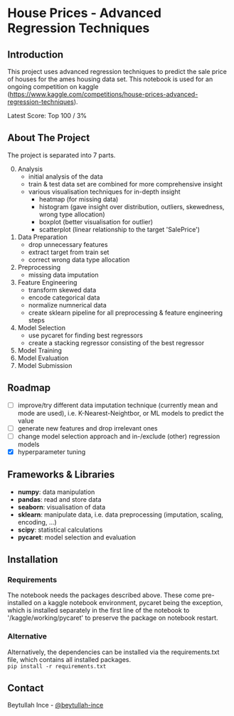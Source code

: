 # House Prices - Advanced Regression Techniques
## Introduction

This project uses advanced regression techniques to predict the sale price of houses for the ames housing data set.
This notebook is used for an ongoing competition on kaggle (https://www.kaggle.com/competitions/house-prices-advanced-regression-techniques). 

Latest Score: Top 100 / 3%



<!-- ABOUT THE PROJECT -->
## About The Project
The project is separated into 7 parts.

0. Analysis
   - initial analysis of the data
   - train & test data set are combined for more comprehensive insight
   - various visualisation techniques for in-depth insight
      * heatmap (for missing data)
      * histogram (gave insight over distribution, outliers, skewedness, wrong type allocation)
      * boxplot (better visualisation for outlier)
      * scatterplot (linear relationship to the target 'SalePrice')
1. Data Preparation
   - drop unnecessary features
   - extract target from train set
   - correct wrong data type allocation
2. Preprocessing
   - missing data imputation
3. Feature Engineering
   - transform skewed data
   - encode categorical data
   - normalize numnerical data
   - create sklearn pipeline for all preprocessing & feature engineering steps
4. Model Selection
   - use pycaret for finding best regressors
   - create a stacking regressor consisting of the best regressor
5. Model Training
6. Model Evaluation
7. Model Submission




<!-- ROADMAP -->
## Roadmap

- [ ] improve/try different data imputation technique (currently mean and mode are used), i.e. K-Nearest-Neightbor, or ML models to predict the value
- [ ] generate new features and drop irrelevant ones
- [ ] change model selection approach and in-/exclude (other) regression models
- [x] hyperparameter tuning

<!-- LIBRARIES -->
## Frameworks & Libraries
- **numpy**: data manipulation
- **pandas**: read and store data
- **seaborn**: visualisation of data
- **sklearn**: manipulate data, i.e. data preprocessing (imputation, scaling, encoding, ...)
- **scipy**: statistical calculations
- **pycaret**: model selection and evaluation


<!-- INSTALLATION -->
## Installation
### Requirements
The notebook needs the packages described above. These come pre-installed on a kaggle notebook environment, pycaret being the exception, which is installed separately in the first line of the notebook to '/kaggle/working/pycaret' to preserve the package on notebook restart.

### Alternative
Alternatively, the dependencies can be installed via the requirements.txt file, which contains all installed packages. </br>
<code>pip install -r requirements.txt</code>

<!-- CONTACT -->
## Contact

Beytullah Ince - [@beytullah-ince][linkedin-url]



<!-- MARKDOWN LINKS & IMAGES -->
<!-- https://www.markdownguide.org/basic-syntax/#reference-style-links -->

[linkedin-shield]: https://img.shields.io/badge/-LinkedIn-black.svg?style=for-the-badge&logo=linkedin&colorB=555
[linkedin-url]: https://linkedin.com/in/beytullah-ince

[product-screenshot]: images/screenshot.png




[Numpy-url]: https://numpy.org/
[Numpy.com]: https://img.shields.io/badge/numpy-%23013243.svg?style=for-the-badge&logo=numpy&logoColor=white

[Pandas-url]: https://pandas.pydata.org/
[Pandas.com]: https://img.shields.io/badge/pandas-%23150458.svg?style=for-the-badge&logo=pandas&logoColor=white

[Seaborn-url]: https://seaborn.pydata.org/
[Seaborn.com]: https://img.shields.io/badge/seaborn-%23013243.svg?style=for-the-badge&logo=seaborn&logoColor=white

[Matplotlib-url]: https://matplotlib.org/
[Matplotlib.com]: https://img.shields.io/badge/Matplotlib-%23ffffff.svg?style=for-the-badge&logo=Matplotlib&logoColor=black

[scikit-learn-url]: https://scikit-learn.org/stable/
[scikit-learn.com]: https://img.shields.io/badge/scikit--learn-%23F7931E.svg?style=for-the-badge&logo=scikit-learn&logoColor=white

[Scipy-url]: https://scipy.org/
[Scipy.com]: https://img.shields.io/badge/SciPy-%230C55A5.svg?style=for-the-badge&logo=scipy&logoColor=%white
